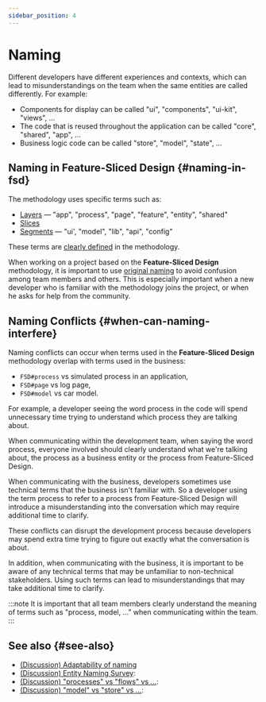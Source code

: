 ```yaml
---
sidebar_position: 4
---
```


# Naming

Different developers have different experiences and contexts, which can lead to misunderstandings on the team when the same entities are called differently. For example:

- Components for display can be called "ui", "components", "ui-kit", "views", ...
- The code that is reused throughout the application can be called "core", "shared", "app", ...
- Business logic code can be called "store", "model", "state", ...

## Naming in Feature-Sliced Design {#naming-in-fsd}

The methodology uses specific terms such as:

- [Layers][refs-layers] — "app", "process", "page", "feature", "entity", "shared"
- [Slices][refs-slices]
- [Segments][refs-segments] — "ui', "model", "lib", "api", "config"

These terms are [clearly defined][refs-reference] in the methodology.

When working on a project based on the **Feature-Sliced Design** methodology, it is important to use [original naming][disc-src] to avoid confusion among team members and others. This is especially important when a new developer who is familiar with the methodology joins the project, or when he asks for help from the community.

## Naming Conflicts {#when-can-naming-interfere}

Naming conflicts can occur when terms used in the **Feature-Sliced Design** methodology overlap with terms used in the business:

- `FSD#process` vs simulated process in an application,
- `FSD#page` vs log page,
- `FSD#model` vs car model.

For example, a developer seeing the word process in the code will spend unnecessary time trying to understand which process they are talking about.

When communicating within the development team, when saying the word process, everyone involved should clearly understand what we're talking about, the process as a business entity or the process from Feature-Sliced Design.

When communicating with the business, developers sometimes use technical terms that the business isn't familiar with. So a developer using the term process to refer to a process from Feature-Sliced Design will introduce a misunderstanding into the conversation which may require additional time to clarify.

<!-- TODO: think of examples for other terms -->

These conflicts can disrupt the development process because developers may spend extra time trying to figure out exactly what the conversation is about.

In addition, when communicating with the business, it is important to be aware of any technical terms that may be unfamiliar to non-technical stakeholders. Using such terms can lead to misunderstandings that may take additional time to clarify.

:::note
It is important that all team members clearly understand the meaning of terms such as "process, model, ..." when communicating within the team.
:::

## See also {#see-also}

- [(Discussion) Adaptability of naming][disc-src]
- [(Discussion) Entity Naming Survey][disc-naming]:
- [(Discussion) "processes" vs "flows" vs ...][disc-processes]:
- [(Discussion) "model" vs "store" vs ...][disc-model]:

[disc-model]: https://github.com/feature-sliced/documentation/discussions/68
[disc-naming]: https://github.com/feature-sliced/documentation/discussions/31#discussioncomment-464894
[disc-processes]: https://github.com/feature-sliced/documentation/discussions/20
[disc-src]: https://github.com/feature-sliced/documentation/discussions/16
[refs-layers]: /docs/reference/units/layers
[refs-reference]: /docs/reference/units
[refs-segments]: /docs/reference/units/segments
[refs-slices]: /docs/reference/units#slice